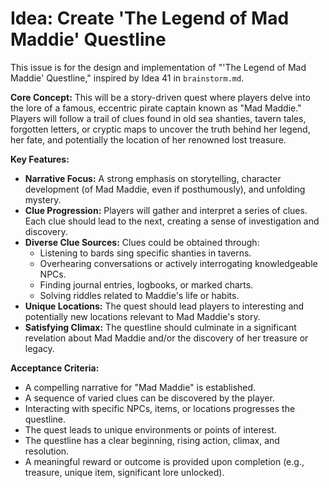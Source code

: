 # Idea: Create 'The Legend of Mad Maddie' Questline

This issue is for the design and implementation of "'The Legend of Mad Maddie' Questline," inspired by Idea 41 in `brainstorm.md`.

**Core Concept:**
This will be a story-driven quest where players delve into the lore of a famous, eccentric pirate captain known as "Mad Maddie." Players will follow a trail of clues found in old sea shanties, tavern tales, forgotten letters, or cryptic maps to uncover the truth behind her legend, her fate, and potentially the location of her renowned lost treasure.

**Key Features:**
*   **Narrative Focus:** A strong emphasis on storytelling, character development (of Mad Maddie, even if posthumously), and unfolding mystery.
*   **Clue Progression:** Players will gather and interpret a series of clues. Each clue should lead to the next, creating a sense of investigation and discovery.
*   **Diverse Clue Sources:** Clues could be obtained through:
    *   Listening to bards sing specific shanties in taverns.
    *   Overhearing conversations or actively interrogating knowledgeable NPCs.
    *   Finding journal entries, logbooks, or marked charts.
    *   Solving riddles related to Maddie's life or habits.
*   **Unique Locations:** The quest should lead players to interesting and potentially new locations relevant to Mad Maddie's story.
*   **Satisfying Climax:** The questline should culminate in a significant revelation about Mad Maddie and/or the discovery of her treasure or legacy.

**Acceptance Criteria:**
*   A compelling narrative for "Mad Maddie" is established.
*   A sequence of varied clues can be discovered by the player.
*   Interacting with specific NPCs, items, or locations progresses the questline.
*   The quest leads to unique environments or points of interest.
*   The questline has a clear beginning, rising action, climax, and resolution.
*   A meaningful reward or outcome is provided upon completion (e.g., treasure, unique item, significant lore unlocked).
